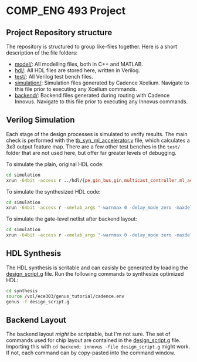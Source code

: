 # COMP_ENG 493 Project

## Project Repository structure
The repository is structured to group like-files together. Here is a short description of the file folders:
 * [model/](./model): All modelling files, both in C++ and MATLAB.
 * [hdl/](./hdl): All HDL files are stored here, written in Verilog.
 * [test/](./test): All Verilog test bench files.
 * [simulation/](./simulation): Simulation files generated by Cadence Xcelium. Navigate to this file prior to executing any Xcelium commands.
 * [backend/](./backend): Backend files generated during routing with Cadence Innovus. Navigate to this file prior to executing any Innovus commands.

## Verilog Simulation
Each stage of the design processes is simulated to verify results. The main check is performed with the [tb_syn_ml_accelerator.v](./test/tb_syn_ml_accelerator.v) file, which calculates a 3x3 output feature map. There are a few other test benches in the `test/` folder that are not used here, but offer far greater levels of debugging.

To simulate the plain, original HDL code:
```bash
cd simulation
xrun -64bit -access r ../hdl/{pe,gin_bus,gin,multicast_controller,ml_accelerator}.v ../test/tb_syn_ml_accelerator.v | less
```

To simulate the synthesized HDL code:
```bash
cd simulation
xrun -64bit -access r -xmelab_args "-warnmax 0 -delay_mode zero -maxdelays" ../hdl/syn_ml_accelerator.v ../test/tb_syn_ml_accelerator.v /vol/ece303/genus_tutorial/NangateOpenCellLibrary.v | less
```

To simulate the gate-level netlist after backend layout:
```bash
cd simulation
xrun -64bit -access r -xmelab_args "-warnmax 0 -delay_mode zero -maxdelays" ../backend/nophy_ml_accelerator.v ../test/tb_syn_ml_accelerator.v /vol/ece303/genus_tutorial/NangateOpenCellLibrary.v | less
```

## HDL Synthesis
The HDL synthesis is scritable and can easisly be generated by loading the [design_script.g](./synthesis/design_script.g) file. Run the following commands to synthesize optimized HDL:
```bash
cd synthesis
source /vol/ece303/genus_tutorial/cadence.env
genus -f design_script.g
```

## Backend Layout
The backend layout _might_ be scriptable, but I'm not sure. The set of commands used for chip layout are contained in the [design_script.g](./backend/design_script.g) file. Importing this with `cd backend; innovus -file design_script.g` might work. If not, each command can by copy-pasted into the command window.
